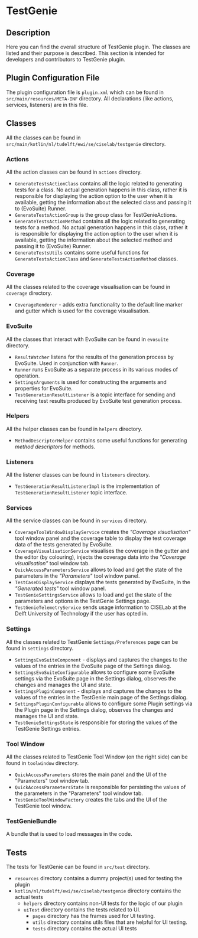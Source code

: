 # TestGenie

## Description

Here you can find the overall structure of TestGenie plugin. The classes are listed and their purpose is described. This section is intended for developers and contributors to TestGenie plugin.

## Plugin Configuration File

The plugin configuration file is `plugin.xml` which can be found in `src/main/resources/META-INF` directory. All declarations (like actions, services, listeners) are in this file.


## Classes

All the classes can be found in `src/main/kotlin/nl/tudelft/ewi/se/ciselab/testgenie` directory.

### Actions

All the action classes can be found in `actions` directory.

- `GenerateTestsActionClass` contains all the logic related to generating tests for a class. No actual generation happens in this class, rather it is responsible for displaying the action option to the user when it is available, getting the information about the selected class and passing it to (EvoSuite) Runner. 
- `GenerateTestsActionGroup` is the group class for TestGenieActions.
- `GenerateTestsActionMethod` contains all the logic related to generating tests for a method. No actual generation happens in this class, rather it is responsible for displaying the action option to the user when it is available, getting the information about the selected method and passing it to (EvoSuite) Runner.
- `GenerateTestsUtils` contains some useful functions for `GenerateTestsActionClass` and `GenerateTestsActionMethod` classes.

### Coverage
All the classes related to the coverage visualisation can be found in `coverage` directory.

- `CoverageRenderer` - adds extra functionality to the default line marker and gutter which is used for the coverage visualisation.

### EvoSuite
All the classes that interact with EvoSuite can be found in `evosuite` directory.

- `ResultWatcher` listens for the results of the generation process by EvoSuite. Used in conjunction with `Runner`.
- `Runner` runs EvoSuite as a separate process in its various modes of operation. 
- `SettingsArguments` is used for constructing the arguments and properties for EvoSuite.
- `TestGenerationResultListener` is a topic interface for sending and receiving test results produced by EvoSuite test generation process.

### Helpers
All the helper classes can be found in `helpers` directory.

- `MethodDescriptorHelper` contains some useful functions for generating *method descriptors* for methods.

### Listeners
All the listener classes can be found in `listeners` directory.

- `TestGenerationResultListenerImpl` is the implementation of `TestGenerationResultListener` topic interface. 

### Services
All the service classes can be found in `services` directory.

- `CoverageToolWindowDisplayService` creates the *"Coverage visualisation"* tool window panel and the coverage table to display the test coverage data of the tests generated by EvoSuite.
- `CoverageVisualisationService` visualises the coverage in the gutter and the editor (by colouring), injects the coverage data into the *"Coverage visualisation"* tool window tab.
- `QuickAccessParametersService` allows to load and get the state of the parameters in the *"Parameters"* tool window panel.
- `TestCaseDisplayService` displays the tests generated by EvoSuite, in the *"Generated tests"* tool window panel.
- `TestGenieSettingsService` allows to load and get the state of the parameters and options in the TestGenie Settings page.
- `TestGenieTelemetryService` sends usage information to CISELab at the Delft University of Technology if the user has opted in.

### Settings
All the classes related to TestGenie `Settings/Preferences` page can be found in `settings` directory.

- `SettingsEvoSuiteComponent` - displays and captures the changes to the values of the entries in the EvoSuite page of the Settings dialog.
- `SettingsEvoSuiteConfigurable` allows to configure some EvoSuite settings via the EvoSuite page in the Settings dialog, observes the changes and manages the UI and state.
- `SettingsPluginComponent` - displays and captures the changes to the values of the entries in the TestGenie main page of the Settings dialog.
- `SettingsPluginConfigurable` allows to configure some Plugin settings via the Plugin page in the Settings dialog, observes the changes and manages the UI and state.
- `TestGenieSettingsState` is responsible for storing the values of the TestGenie Settings entries.

### Tool Window
All the classes related to TestGenie Tool Window (on the right side) can be found in `toolwindow` directory.

- `QuickAccessParameters` stores the main panel and the UI of the "Parameters" tool window tab. 
- `QuickAccessParametersState` is responsible for persisting the values of the parameters in the "Parameters" tool window tab.
- `TestGenieToolWindowFactory` creates the tabs and the UI of the TestGenie tool window.

### TestGenieBundle
A bundle that is used to load messages in the code.


## Tests

The tests for TestGenie can be found in `src/test` directory.

- `resources` directory contains a dummy project(s) used for testing the plugin
- `kotlin/nl/tudelft/ewi/se/ciselab/testgenie` directory contains the actual tests
    - `helpers` directory contains non-UI tests for the logic of our plugin
    - `uiTest` directory contains the tests related to UI.
      - `pages` directory has the frames used for UI testing.
      - `utils` directory contains utils files that are helpful for UI testing.
      - `tests` directory contains the actual UI tests